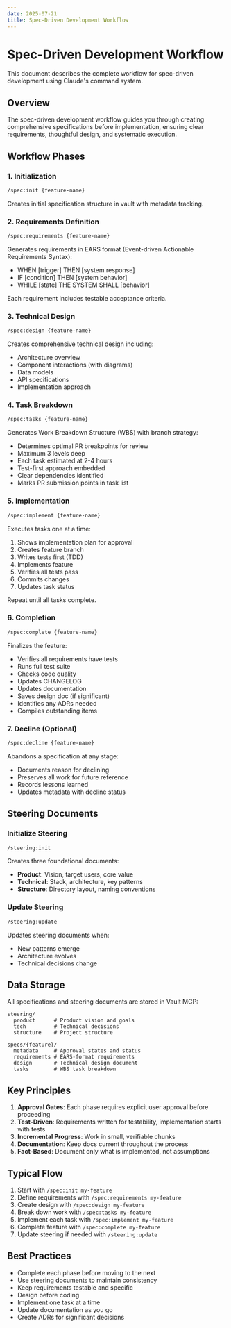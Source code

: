 ```yaml
---
date: 2025-07-21
title: Spec-Driven Development Workflow
---
```


# Spec-Driven Development Workflow

This document describes the complete workflow for spec-driven development using Claude's command system.

## Overview

The spec-driven development workflow guides you through creating comprehensive specifications before implementation, ensuring clear requirements, thoughtful design, and systematic execution.

## Workflow Phases

### 1. Initialization

```bash
/spec:init {feature-name}
```

Creates initial specification structure in vault with metadata tracking.

### 2. Requirements Definition

```bash
/spec:requirements {feature-name}
```

Generates requirements in EARS format (Event-driven Actionable Requirements Syntax):

- WHEN [trigger] THEN [system response]
- IF [condition] THEN [system behavior]
- WHILE [state] THE SYSTEM SHALL [behavior]

Each requirement includes testable acceptance criteria.

### 3. Technical Design

```bash
/spec:design {feature-name}
```

Creates comprehensive technical design including:

- Architecture overview
- Component interactions (with diagrams)
- Data models
- API specifications
- Implementation approach

### 4. Task Breakdown

```bash
/spec:tasks {feature-name}
```

Generates Work Breakdown Structure (WBS) with branch strategy:

- Determines optimal PR breakpoints for review
- Maximum 3 levels deep  
- Each task estimated at 2-4 hours
- Test-first approach embedded
- Clear dependencies identified
- Marks PR submission points in task list

### 5. Implementation

```bash
/spec:implement {feature-name}
```

Executes tasks one at a time:

1. Shows implementation plan for approval
2. Creates feature branch
3. Writes tests first (TDD)
4. Implements feature
5. Verifies all tests pass
6. Commits changes
7. Updates task status

Repeat until all tasks complete.

### 6. Completion

```bash
/spec:complete {feature-name}
```

Finalizes the feature:

- Verifies all requirements have tests
- Runs full test suite
- Checks code quality
- Updates CHANGELOG
- Updates documentation
- Saves design doc (if significant)
- Identifies any ADRs needed
- Compiles outstanding items

### 7. Decline (Optional)

```bash
/spec:decline {feature-name}
```

Abandons a specification at any stage:

- Documents reason for declining
- Preserves all work for future reference
- Records lessons learned
- Updates metadata with decline status

## Steering Documents

### Initialize Steering

```bash
/steering:init
```

Creates three foundational documents:

- **Product**: Vision, target users, core value
- **Technical**: Stack, architecture, key patterns
- **Structure**: Directory layout, naming conventions

### Update Steering

```bash
/steering:update
```

Updates steering documents when:

- New patterns emerge
- Architecture evolves
- Technical decisions change

## Data Storage

All specifications and steering documents are stored in Vault MCP:

```
steering/
  product      # Product vision and goals
  tech         # Technical decisions
  structure    # Project structure

specs/{feature}/
  metadata     # Approval states and status
  requirements # EARS-format requirements
  design       # Technical design document
  tasks        # WBS task breakdown
```

## Key Principles

1. **Approval Gates**: Each phase requires explicit user approval before proceeding
2. **Test-Driven**: Requirements written for testability, implementation starts with tests
3. **Incremental Progress**: Work in small, verifiable chunks
4. **Documentation**: Keep docs current throughout the process
5. **Fact-Based**: Document only what is implemented, not assumptions

## Typical Flow

1. Start with `/spec:init my-feature`
2. Define requirements with `/spec:requirements my-feature`
3. Create design with `/spec:design my-feature`
4. Break down work with `/spec:tasks my-feature`
5. Implement each task with `/spec:implement my-feature`
6. Complete feature with `/spec:complete my-feature`
7. Update steering if needed with `/steering:update`

## Best Practices

- Complete each phase before moving to the next
- Use steering documents to maintain consistency
- Keep requirements testable and specific
- Design before coding
- Implement one task at a time
- Update documentation as you go
- Create ADRs for significant decisions
